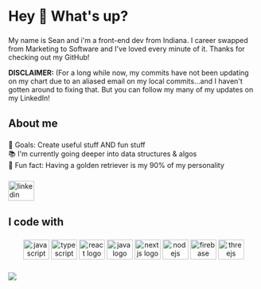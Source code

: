 <h1 align="left">Hey 👋 What's up?</h1>

###
<p align="left">My name is Sean and i'm a front-end dev from Indiana. I career swapped from Marketing to Software and I've loved every minute of it. Thanks for checking out my GitHub!
  
  <b>DISCLAIMER:</b> (For a long while now, my commits have not been updating on my chart due to an aliased email on my local commits...and I haven't gotten around to fixing that. But you can follow my many of my updates on my LinkedIn!</p>

###
<h2 align="left">About me</h2>

###
<p align="left">🎯 Goals: Create useful stuff AND fun stuff<br>📚 I'm currently going deeper into data structures & algos <br>🎲 Fun fact: Having a golden retriever is my 90% of my personality</p>

###
<div align="left">
  <a href="https://www.linkedin.com/in/sean-derue/" target="_blank">
    <img src="https://raw.githubusercontent.com/maurodesouza/profile-readme-generator/master/src/assets/icons/social/linkedin/default.svg" width="52" height="40" alt="linkedin logo"  />
  </a>
</div>

###
<h2 align="left">I code with</h2>

###
<div align="center">
  <img src="https://cdn.jsdelivr.net/gh/devicons/devicon/icons/javascript/javascript-original.svg" height="40" width="52" alt="javascript logo"  />
  <img src="https://cdn.jsdelivr.net/gh/devicons/devicon/icons/typescript/typescript-original.svg" height="40" width="52" alt="typescript logo"  />
  <img src="https://cdn.jsdelivr.net/gh/devicons/devicon/icons/react/react-original.svg" height="40" width="52" alt="react logo"  />
  <img src="https://cdn.jsdelivr.net/gh/devicons/devicon/icons/java/java-original.svg" height="40" width="52" alt="java logo"  />
  <img src="https://cdn.jsdelivr.net/gh/devicons/devicon/icons/nextjs/nextjs-original.svg" height="40" width="52" alt="nextjs logo"  />
  <img src="https://cdn.jsdelivr.net/gh/devicons/devicon/icons/nodejs/nodejs-plain.svg" height="40" width="52" alt="nodejs logo"  />
  <img src="https://cdn.jsdelivr.net/gh/devicons/devicon/icons/firebase/firebase-plain-wordmark.svg" height="40" width="52" alt="firebase logo"  />
  <img src="https://cdn.jsdelivr.net/gh/devicons/devicon/icons/threejs/threejs-original.svg" height="40" width="52" alt="threejs logo"  />
</div>

###
<div align="left">
  <img src="https://visitor-badge.laobi.icu/badge?page_id=seanderue.seanderue&right_color=coral&left_text=Visits"  />
</div>

###
